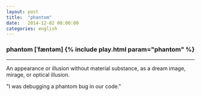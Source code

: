```yaml
---
layout: post
title:  "phantom"
date:   2014-12-02 08:00:00 
categories: english
---
```

### phantom [ˈfæntəm] {% include play.html param="phantom" %}
-----------
An appearance or illusion without material substance, as a dream image, mirage, or optical illusion.


"I was debugging a phantom bug in our code."


